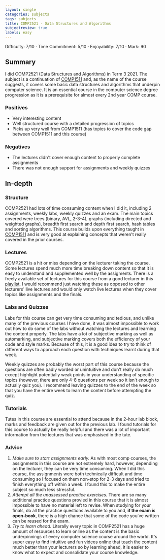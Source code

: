 ```yaml
---
layout: single
categories: subjects
tags: subjects
title: COMP2521 - Data Structures and Algorithms
subjectreview: true
labels: easy
---
```


Difficulty: 7/10 · Time Commitment: 5/10 · Enjoyability: 7/10 · Mark: 90

## Summary

I did COMP2521 (Data Structures and Algorithms) in Term 3 2021. The subject is a continuation of [COMP1511](https://dhruvagrawal.org/subjects/comp1511/) and, as the name of the course suggests, it covers some basic data structures and algorithms that underpin computer science. It is an essential course in the computer science degree progression as it is a prerequisite for almost every 2nd year COMP course.

### Positives

- Very interesting content
- Well structured course with a detailed progression of topics
- Picks up very well from COMP1511 (has topics to cover the code gap between COMP1511 and this course)

### Negatives

- The lectures didn't cover enough content to properly complete assignments
- There was not enough support for assignments and weekly quizzes

## In-depth

### Structure

COMP2521 had lots of time consuming content when I did it, including 2 assignments, weekly labs, weekly quizzes and an exam. The main topics covered were trees (binary, AVL, 2-3-4), graphs (including directed and weighted graphs), breadth first search and depth first search, hash tables and sorting algorithms. This course builds upon everything taught in [COMP1511](https://dhruvagrawal.org/subjects/comp1511/) and is very good at explaining concepts that weren't really covered in the prior courses.


### Lectures

COMP2521 is a hit or miss depending on the lecturer taking the course. Some lectures spend much more time breaking down content so that it is easy to understand and supplemented well by the assigments. There is a freely available set of lectures for this course from a good lecturer in this [playlist](https://www.youtube.com/watch?v=s1zBtmm4Zpw&list=PLi2pCZz5m6GEftzPIxVH1ylwytux9WOGN). I would recommend just watching these as opposed to other lecturers' live lectures and would only watch live lectures when they cover topics like assignments and the finals.

### Labs and Quizzes

Labs for this course can get very time consuming and tedious, and unlike many of the previous courses I have done, it was almost impossible to work out how to do some of the labs without watching the lectures and learning the content properly. The labs have a lot of subjective marking as well as automarking, and subjective marking covers both the efficiency of your code and style marks. Because of this, it is a good idea to try to think of different ways to approach each question with techniques learnt during that week.

Weekly quizzes are probably the worst part of this course because the questions are often badly worded or unintuitive and don't really do much except highlight potentially weak points in your understanding of specific topics (however, there are only 4-8 questions per week so it isn't enough to actually quiz you). I recommend leaving quizzes to the end of the week so that you have the entire week to learn the content before attempting the quiz.

### Tutorials

Tutes in this course are essential to attend because in the 2-hour lab block, marks and feedback are given out for the previous lab. I found tutorials for this course to actually be really helpful and there was a lot of important information from the lectures that was emphasised in the tute.

### Advice

1. *Make sure to start assignments early.* As with most comp courses, the assignments in this course are not extremely hard, however, depending on the lecturer, they can be very time consuming. When I did this course, the assignments were both technically difficult and time consuming so I focused on them non-stop for 2-3 days and tried to finish everything off within a week. I found this to make the entire subject so much less stressful.
2. *Attempt all the unassessed practice exercises.* There are so many additional practice questions provied in this course that it is almost impossible to have no material left to revise. When studying for your finals, do all the practice questions available to you and, **if the exam is open-book**, there is a high chance that some of the code you've written can be reused for the exam.
3. *Try to learn ahead.* Literally every topic in COMP2521 has a huge amount of resources to learn online as the content is the basic underpinnings of every computer science course around the world. It's super easy to find intuitive and fun videos online that teach the content much better than your lecturers so by learning ahead, it is easier to know what to expect and consolidate your course knowledge.